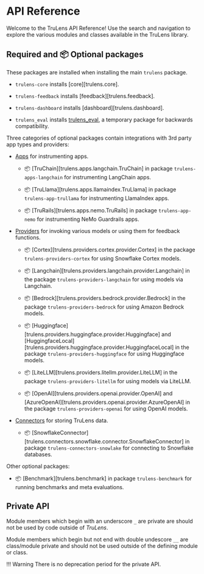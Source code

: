 # API Reference

Welcome to the TruLens API Reference! Use the search and navigation to explore
the various modules and classes available in the TruLens library.

## Required and 📦 Optional packages

These packages are installed when installing the main `trulens` package.

- `trulens-core` installs [core][trulens.core].

- `trulens-feedback` installs [feedback][trulens.feedback].

- `trulens-dashboard` installs [dashboard][trulens.dashboard].

- `trulens_eval` installs [trulens_eval](trulens_eval), a temporary package for backwards compatibility.

Three categories of optional packages contain integrations with 3rd party app
types and providers:

- [Apps](apps/index.md) for instrumenting apps.

    - 📦 [TruChain][trulens.apps.langchain.TruChain] in package
        `trulens-apps-langchain` for instrumenting LangChain apps.

    - 📦 [TruLlama][trulens.apps.llamaindex.TruLlama] in package
        `trulens-app-trullama` for instrumenting LlamaIndex apps.

    - 📦 [TruRails][trulens.apps.nemo.TruRails] in package
        `trulens-app-nemo` for instrumenting NeMo Guardrails apps.

- [Providers](providers/index.md) for invoking various models or using them for feedback functions.

    - 📦 [Cortex][trulens.providers.cortex.provider.Cortex] in the package
        `trulens-providers-cortex` for using Snowflake Cortex models.

    - 📦 [Langchain][trulens.providers.langchain.provider.Langchain] in the package
        `trulens-providers-langchain` for using models via Langchain.

    - 📦 [Bedrock][trulens.providers.bedrock.provider.Bedrock] in the package
        `trulens-providers-bedrock` for using Amazon Bedrock models.

    - 📦 [Huggingface][trulens.providers.huggingface.provider.Huggingface] and
        [HuggingfaceLocal][trulens.providers.huggingface.provider.HuggingfaceLocal]
        in the package `trulens-providers-huggingface` for using Huggingface models.

    - 📦 [LiteLLM][trulens.providers.litellm.provider.LiteLLM] in the package
        `trulens-providers-litellm` for using models via LiteLLM.

    - 📦 [OpenAI][trulens.providers.openai.provider.OpenAI] and
        [AzureOpenAI][trulens.providers.openai.provider.AzureOpenAI] in the package
        `trulens-providers-openai` for using OpenAI models.

- [Connectors](connectors/index.md) for storing TruLens data.

    - 📦 [SnowflakeConnector][trulens.connectors.snowflake.connector.SnowflakeConnector]
      in package `trulens-connectors-snowlake` for connecting to Snowflake
      databases.

Other optional packages:

- 📦 [Benchmark][trulens.benchmark] in package `trulens-benchmark` for running
  benchmarks and meta evaluations.

## Private API

Module members which begin with an underscore `_` are private are should not be
used by code outside of _TruLens_.

Module members which begin but not end with double undescore `__` are class/module private
and should not be used outside of the defining module or class.

!!! Warning
    There is no deprecation period for the private API.
